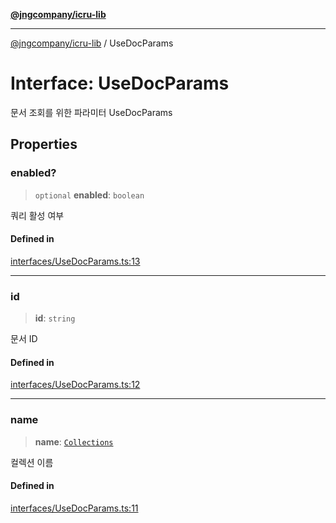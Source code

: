 [**@jngcompany/icru-lib**](../README.md)

***

[@jngcompany/icru-lib](../globals.md) / UseDocParams

# Interface: UseDocParams

문서 조회를 위한 파라미터
 UseDocParams

## Properties

### enabled?

> `optional` **enabled**: `boolean`

쿼리 활성 여부

#### Defined in

[interfaces/UseDocParams.ts:13](https://github.com/jngcompany/icru-lib/blob/cee5a8006a4970de6269ef7414374f6c7339529e/src/interfaces/UseDocParams.ts#L13)

***

### id

> **id**: `string`

문서 ID

#### Defined in

[interfaces/UseDocParams.ts:12](https://github.com/jngcompany/icru-lib/blob/cee5a8006a4970de6269ef7414374f6c7339529e/src/interfaces/UseDocParams.ts#L12)

***

### name

> **name**: [`Collections`](../enumerations/Collections.md)

컬렉션 이름

#### Defined in

[interfaces/UseDocParams.ts:11](https://github.com/jngcompany/icru-lib/blob/cee5a8006a4970de6269ef7414374f6c7339529e/src/interfaces/UseDocParams.ts#L11)
